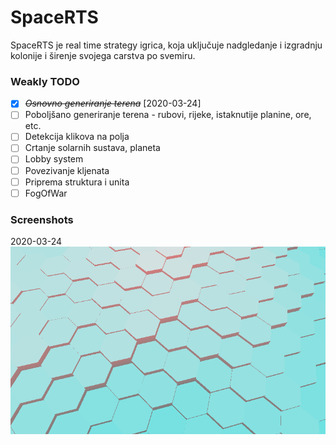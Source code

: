 # SpaceRTS

SpaceRTS je real time strategy igrica, koja uključuje nadgledanje i izgradnju kolonije i širenje svojega carstva po svemiru.

### Weakly TODO
* [X] ~~*Osnovno generiranje terena*~~ [2020-03-24]
* [ ] Poboljšano generiranje terena - rubovi, rijeke, istaknutije planine, ore, etc.
* [ ] Detekcija klikova na polja
* [ ] Crtanje solarnih sustava, planeta
* [ ] Lobby system
* [ ] Povezivanje kljenata
* [ ] Priprema struktura i unita
* [ ] FogOfWar

### Screenshots
2020-03-24
![Osnovno generiranje terena](Screenshots/PlanetTerrain_0.png "Osnovno generiranje terena")